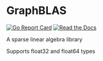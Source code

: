 # GraphBLAS

[![Go Report Card](https://goreportcard.com/badge/github.com/rossmerr/graphblas)](https://goreportcard.com/report/github.com/rossmerr/graphblas)
[![Read the Docs](https://pkg.go.dev/github.com/rossmerr/graphblas?status.svg)](https://pkg.go.dev/github.com/rossmerr/graphblas)

A sparse linear algebra library

Supports float32 and float64 types